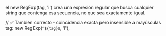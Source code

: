  
 el new RegExp(tag, 'i') crea una expresión regular que busca cualquier string que contenga esa secuencia, no que sea exactamente igual.

 // ✅ También correcto - coincidencia exacta pero insensible a mayúsculas
tag: new RegExp(`^${tag}$`, 'i'),